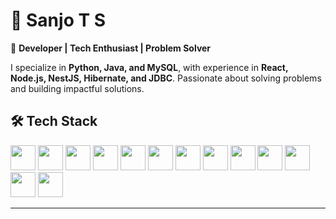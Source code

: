 
# 👋 **Sanjo T S**  



🚀 **Developer | Tech Enthusiast | Problem Solver**  

I specialize in **Python, Java, and MySQL**, with experience in **React, Node.js, NestJS, Hibernate, and JDBC**. Passionate about solving problems and building impactful solutions.  





## 🛠 **Tech Stack**  




<p align="left">
  <img src="https://raw.githubusercontent.com/marwin1991/profile-technology-icons/refs/heads/main/icons/python.png" width="40" height="40"/>
  <img src="https://raw.githubusercontent.com/marwin1991/profile-technology-icons/refs/heads/main/icons/java.png" width="40" height="40"/>
  <img src="https://raw.githubusercontent.com/marwin1991/profile-technology-icons/refs/heads/main/icons/c.png" width="40" height="40"/>
  <img src="https://raw.githubusercontent.com/marwin1991/profile-technology-icons/refs/heads/main/icons/html.png" width="40" height="40"/>
  <img src="https://raw.githubusercontent.com/marwin1991/profile-technology-icons/refs/heads/main/icons/css.png" width="40" height="40"/>
  <img src="https://raw.githubusercontent.com/marwin1991/profile-technology-icons/refs/heads/main/icons/tailwind_css.png" width="40" height="40"/>
  <img src="https://raw.githubusercontent.com/marwin1991/profile-technology-icons/refs/heads/main/icons/figma.png" width="40" height="40"/>
  <img src="https://raw.githubusercontent.com/marwin1991/profile-technology-icons/refs/heads/main/icons/javascript.png" width="40" height="40"/>
  <img src="https://raw.githubusercontent.com/marwin1991/profile-technology-icons/refs/heads/main/icons/react.png" width="40" height="40"/>
  <img src="https://raw.githubusercontent.com/marwin1991/profile-technology-icons/refs/heads/main/icons/typescript.png" width="40" height="40"/>
  <img src="https://raw.githubusercontent.com/marwin1991/profile-technology-icons/refs/heads/main/icons/npm.png" width="40" height="40"/>
  <img src="https://raw.githubusercontent.com/marwin1991/profile-technology-icons/refs/heads/main/icons/node_js.png" width="40" height="40"/>
  <img src="https://raw.githubusercontent.com/marwin1991/profile-technology-icons/refs/heads/main/icons/nest_js.png" width="40" height="40"/>
</p>  




---
